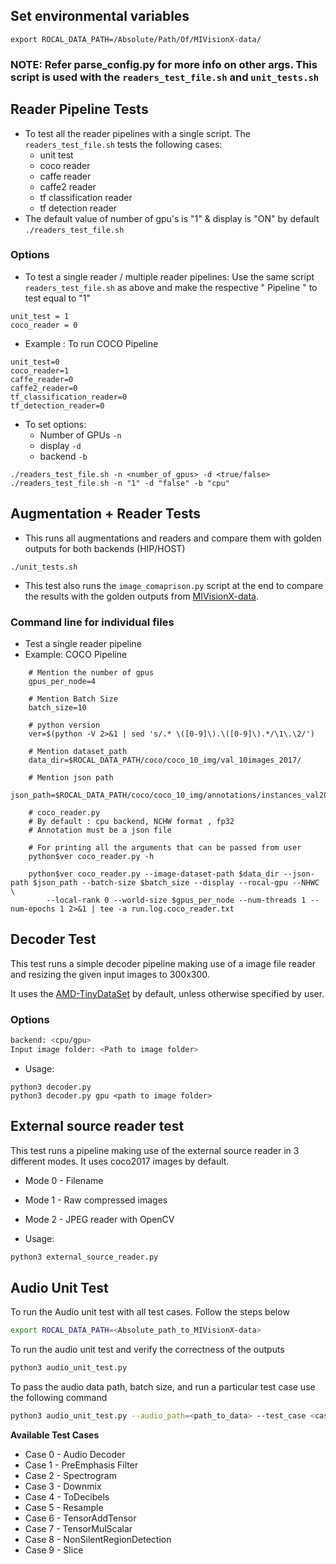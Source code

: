 ## Set environmental variables

``export ROCAL_DATA_PATH=/Absolute/Path/Of/MIVisionX-data/``

### NOTE: Refer parse_config.py for more info on other args. This script is used with the `readers_test_file.sh` and `unit_tests.sh`

## Reader Pipeline Tests

* To test all the reader pipelines with a single script. The `readers_test_file.sh` tests the following cases:
  * unit test
  * coco reader
  * caffe reader
  * caffe2 reader
  * tf classification reader
  * tf detection reader
* The default value of number of gpu's is "1" & display is "ON" by default
`./readers_test_file.sh`

### Options

* To test a single reader / multiple reader pipelines: Use the same script `readers_test_file.sh` as above and make the respective " Pipeline " to test equal to "1"

```shell
unit_test = 1
coco_reader = 0
```

* Example : To run COCO Pipeline

```shell
unit_test=0
coco_reader=1
caffe_reader=0
caffe2_reader=0
tf_classification_reader=0
tf_detection_reader=0
```

* To set options:
  * Number of GPUs `-n`
  * display `-d`
  * backend `-b`

```shell
./readers_test_file.sh -n <number_of_gpus> -d <true/false>
./readers_test_file.sh -n "1" -d "false" -b "cpu"
```

## Augmentation + Reader Tests

* This runs all augmentations and readers and compare them with golden outputs for both backends (HIP/HOST)

`./unit_tests.sh`

* This test also runs the `image_comaprison.py` script at the end to compare the results with the golden outputs from [MIVisionX-data](https://www.github.com/ROCm/MIVisionX-data).

### Command line for individual files

* Test a single reader pipeline
* Example: COCO Pipeline

```shell
    # Mention the number of gpus
    gpus_per_node=4

    # Mention Batch Size
    batch_size=10

    # python version
    ver=$(python -V 2>&1 | sed 's/.* \([0-9]\).\([0-9]\).*/\1\.\2/')

    # Mention dataset_path
    data_dir=$ROCAL_DATA_PATH/coco/coco_10_img/val_10images_2017/

    # Mention json path
    json_path=$ROCAL_DATA_PATH/coco/coco_10_img/annotations/instances_val2017.json

    # coco_reader.py
    # By default : cpu backend, NCHW format , fp32
    # Annotation must be a json file

    # For printing all the arguments that can be passed from user
    python$ver coco_reader.py -h

    python$ver coco_reader.py --image-dataset-path $data_dir --json-path $json_path --batch-size $batch_size --display --rocal-gpu --NHWC \
        --local-rank 0 --world-size $gpus_per_node --num-threads 1 --num-epochs 1 2>&1 | tee -a run.log.coco_reader.txt
```

## Decoder Test

This test runs a simple decoder pipeline making use of a image file reader and resizing the given input images to 300x300.

It uses the [AMD-TinyDataSet](../../data/images/AMD-tinyDataSet/) by default, unless otherwise specified by user.

### Options

```bash
backend: <cpu/gpu>
Input image folder: <Path to image folder>
```

* Usage:

```shell
python3 decoder.py
python3 decoder.py gpu <path to image folder>
```

## External source reader test

This test runs a pipeline making use of the external source reader in 3 different modes. It uses coco2017 images by default.

* Mode 0 - Filename
* Mode 1 - Raw compressed images
* Mode 2 - JPEG reader with OpenCV

* Usage:

```bash
python3 external_source_reader.py
```

## Audio Unit Test

To run the Audio unit test with all test cases. Follow the steps below

```bash
export ROCAL_DATA_PATH=<Absolute_path_to_MIVisionX-data>
```
To run the audio unit test and verify the correctness of the outputs

```bash
python3 audio_unit_test.py
```
To pass the audio data path, batch size, and run a particular test case use the following command

```bash
python3 audio_unit_test.py --audio_path=<path_to_data> --test_case <case(0-1)> --batch-size <batch_size>
```

**Available Test Cases**
* Case 0 - Audio Decoder
* Case 1 - PreEmphasis Filter
* Case 2 - Spectrogram
* Case 3 - Downmix
* Case 4 - ToDecibels
* Case 5 - Resample
* Case 6 - TensorAddTensor
* Case 7 - TensorMulScalar
* Case 8 - NonSilentRegionDetection
* Case 9 - Slice
